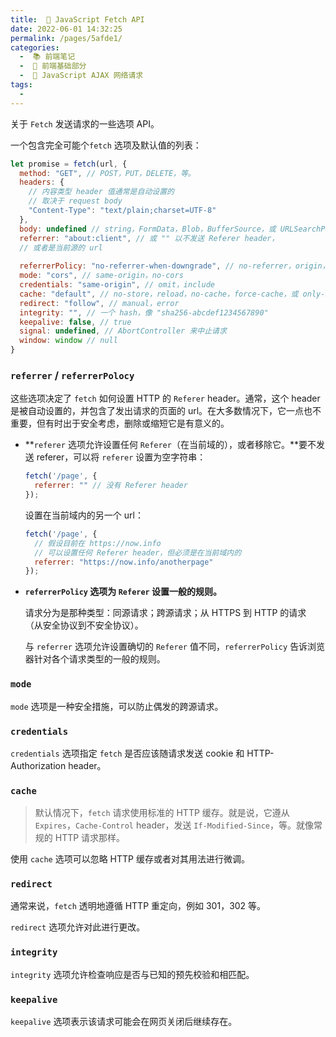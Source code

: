 ```yaml
---
title:  🥤 JavaScript Fetch API
date: 2022-06-01 14:32:25
permalink: /pages/5afde1/
categories:
  -  📚 前端笔记
  -  🚶 前端基础部分
  -  🍯 JavaScript AJAX 网络请求
tags:
  - 
---
```

关于 `Fetch` 发送请求的一些选项 API。

一个包含完全可能个`fetch` 选项及默认值的列表：
```js
let promise = fetch(url, {
  method: "GET", // POST，PUT，DELETE，等。
  headers: {
    // 内容类型 header 值通常是自动设置的
    // 取决于 request body
    "Content-Type": "text/plain;charset=UTF-8"
  },
  body: undefined // string，FormData，Blob，BufferSource，或 URLSearchParams
  referrer: "about:client", // 或 "" 以不发送 Referer header，
  // 或者是当前源的 url
  
  referrerPolicy: "no-referrer-when-downgrade", // no-referrer，origin，same-origin...
  mode: "cors", // same-origin，no-cors
  credentials: "same-origin", // omit，include
  cache: "default", // no-store，reload，no-cache，force-cache，或 only-if-cached
  redirect: "follow", // manual，error
  integrity: "", // 一个 hash，像 "sha256-abcdef1234567890"
  keepalive: false, // true
  signal: undefined, // AbortController 来中止请求
  window: window // null
}
```



### `referrer` / `referrerPolocy`

这些选项决定了 `fetch` 如何设置 HTTP 的 `Referer` header。通常，这个 header 是被自动设置的，并包含了发出请求的页面的 url。在大多数情况下，它一点也不重要，但有时出于安全考虑，删除或缩短它是有意义的。

+ **`referer` 选项允许设置任何 `Referer`（在当前域的），或者移除它。**要不发送 referer，可以将 `referer` 设置为空字符串：

  ```js
  fetch('/page', {
    referrer: "" // 没有 Referer header
  });
  ```

  设置在当前域内的另一个 url：

  ```js
  fetch('/page', {
    // 假设目前在 https://now.info
    // 可以设置任何 Referer header，但必须是在当前域内的
    referrer: "https://now.info/anotherpage"
  });
  ```

  

+ **`referrerPolicy` 选项为 `Referer` 设置一般的规则。**

  请求分为是那种类型：同源请求；跨源请求；从 HTTPS 到 HTTP 的请求 （从安全协议到不安全协议）。

  与 `referrer` 选项允许设置确切的 `Referer` 值不同，`referrerPolicy` 告诉浏览器针对各个请求类型的一般的规则。



### `mode`

`mode` 选项是一种安全措施，可以防止偶发的跨源请求。



### `credentials`

`credentials` 选项指定 `fetch` 是否应该随请求发送 cookie 和 HTTP-Authorization header。

 

### `cache`

> 默认情况下，`fetch` 请求使用标准的 HTTP 缓存。就是说，它遵从 `Expires`，`Cache-Control` header，发送 `If-Modified-Since`，等。就像常规的 HTTP 请求那样。

使用 `cache` 选项可以忽略 HTTP 缓存或者对其用法进行微调。



### `redirect`

 通常来说，`fetch` 透明地遵循 HTTP 重定向，例如 301，302 等。

`redirect` 选项允许对此进行更改。



### `integrity`

`integrity` 选项允许检查响应是否与已知的预先校验和相匹配。



### `keepalive`

`keepalive` 选项表示该请求可能会在网页关闭后继续存在。